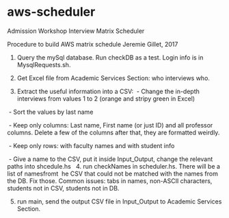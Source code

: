 # aws-scheduler
Admission Workshop Interview Matrix Scheduler

Procedure to build AWS matrix schedule
Jeremie Gillet, 2017

1. Query the mySql database. Run checkDB as a test. Login info is in MysqlRequests.sh. 

2. Get Excel file from Academic Services Section: who interviews who.

3. Extract the useful information into a CSV:
  - Change the in-depth interviews from values 1 to 2 (orange and stripy green in Excel)
  
  - Sort the values by last name
  
  - Keep only columns: Last name, First name (or just ID) and all professor columns. Delete a few of the columns after that, they are formatted weirdly.
  
  - Keep only rows: with faculty names and with student info
  
  - Give a name to the CSV, put it inside Input_Output, change the relevant paths into shcedule.hs
  
4. run checkNames in scheduler.hs. There will be a list of namesfromt  he CSV that could not be matched with the names from the DB. Fix those. Common issues: tabs in names, non-ASCII characters, students not in CSV, students not in DB.

5. run main, send the output CSV file in Input_Output to Academic Services Section.
